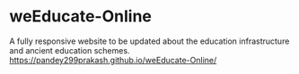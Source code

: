 # weEducate-Online
A fully responsive website to be updated about the education infrastructure and ancient education schemes. 
https://pandey299prakash.github.io/weEducate-Online/
